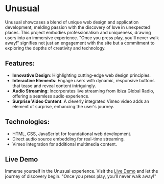 # Unusual

Unusual showcases a blend of unique web design and application development, 
melding passion with the discovery of love in unexpected places. This project 
embodies professionalism and uniqueness, drawing users into an immersive 
experience. "Once you press play, you'll never walk away!" signifies not just 
an engagement with the site but a commitment to exploring the depths of 
creativity and technology.

## Features:

- **Innovative Design**: Highlighting cutting-edge web design principles.
- **Interactive Elements**: Engage users with dynamic, responsive buttons that 
  tease and reveal content intriguingly.
- **Audio Streaming**: Incorporates live streaming from Ibiza Global Radio, 
  offering a seamless audio experience.
- **Surprise Video Content**: A cleverly integrated Vimeo video adds an element 
  of surprise, enhancing the user's journey.

## Technologies:

- HTML, CSS, JavaScript for foundational web development.
- Direct audio source embedding for real-time streaming.
- Vimeo integration for additional multimedia content.

## Live Demo

Immerse yourself in the Unusual experience. Visit the 
[Live Demo](https://jerzyszajner.github.io/unusual/) and let the journey 
of discovery begin. "Once you press play, you'll never walk away!"

